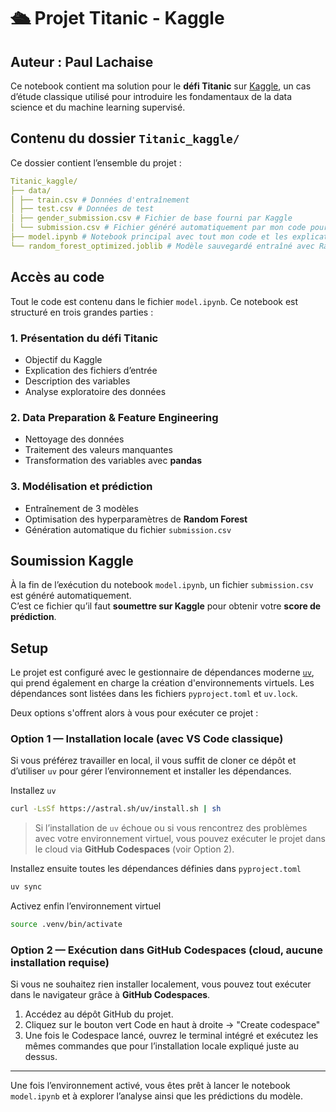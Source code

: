 # 🛳️ Projet Titanic - Kaggle  
## Auteur : Paul Lachaise

Ce notebook contient ma solution pour le **défi Titanic** sur [Kaggle](https://www.kaggle.com/competitions/titanic), un cas d’étude classique utilisé pour introduire les fondamentaux de la data science et du machine learning supervisé.

## Contenu du dossier `Titanic_kaggle/`

Ce dossier contient l’ensemble du projet :

``` yaml
Titanic_kaggle/
├── data/
│ ├── train.csv # Données d'entraînement
│ ├── test.csv # Données de test
│ ├── gender_submission.csv # Fichier de base fourni par Kaggle
│ └── submission.csv # Fichier généré automatiquement par mon code pour soumission Kaggle
├── model.ipynb # Notebook principal avec tout mon code et les explications
└── random_forest_optimized.joblib # Modèle sauvegardé entraîné avec Random Forest
```

## Accès au code

Tout le code est contenu dans le fichier `model.ipynb`. Ce notebook est structuré en trois grandes parties :

### 1. Présentation du défi Titanic  
- Objectif du Kaggle  
- Explication des fichiers d’entrée  
- Description des variables 
- Analyse exploratoire des données

### 2. Data Preparation & Feature Engineering  
- Nettoyage des données  
- Traitement des valeurs manquantes  
- Transformation des variables avec **pandas**

### 3. Modélisation et prédiction  
- Entraînement de 3 modèles  
- Optimisation des hyperparamètres de **Random Forest**
- Génération automatique du fichier `submission.csv`


## Soumission Kaggle

À la fin de l’exécution du notebook `model.ipynb`, un fichier `submission.csv` est généré automatiquement.  
C’est ce fichier qu’il faut **soumettre sur Kaggle** pour obtenir votre **score de prédiction**.

## Setup

Le projet est configuré avec le gestionnaire de dépendances moderne [`uv`](https://docs.astral.sh/uv/), qui prend également en charge la création d'environnements virtuels. Les dépendances sont listées dans les fichiers `pyproject.toml` et `uv.lock`.  

Deux options s'offrent alors à vous pour exécuter ce projet :

### Option 1 — Installation locale (avec VS Code classique)

Si vous préférez travailler en local, il vous suffit de cloner ce dépôt et d’utiliser `uv` pour gérer l’environnement et installer les dépendances.

Installez `uv`

```bash
curl -LsSf https://astral.sh/uv/install.sh | sh
```

>Si l’installation de `uv` échoue ou si vous rencontrez des problèmes avec votre environnement virtuel, vous pouvez exécuter le projet dans le cloud via **GitHub Codespaces** (voir Option 2).

Installez ensuite toutes les dépendances définies dans `pyproject.toml`

```bash
uv sync
```

Activez enfin l’environnement virtuel

```bash
source .venv/bin/activate
```

### Option 2 — Exécution dans GitHub Codespaces (cloud, aucune installation requise)

Si vous ne souhaitez rien installer localement, vous pouvez tout exécuter dans le navigateur grâce à **GitHub Codespaces**.

1. Accédez au dépôt GitHub du projet.
3. Cliquez sur le bouton vert Code en haut à droite → "Create codespace" 
4. Une fois le Codespace lancé, ouvrez le terminal intégré et exécutez les mêmes commandes que pour l’installation locale expliqué juste au dessus.

---

Une fois l’environnement activé, vous êtes prêt à lancer le notebook `model.ipynb` et à explorer l’analyse ainsi que les prédictions du modèle.